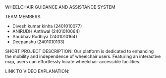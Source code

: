 WHEELCHAIR GUIDANCE AND ASSISTANCE SYSTEM

TEAM MEMBERS:
- Divesh kumar kinha (2401010077)
- ANIRUDH Anthwal (2401010064)
- Anubhav Rodhiya (2401010164)
- Deepanshu (2401010133)

SHORT PROJECT DESCRIPTION:
Our platform is dedicated to enhancing the mobility and independence of wheelchair users. Featuring an interactive map, users can effortlessly locate wheelchair accessible facilities. 

LINK TO VIDEO EXPLANATION:
